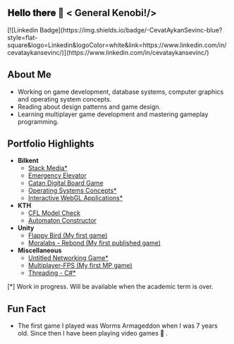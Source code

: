 <h2> 𝐇𝐞𝐥𝐥𝐨 𝐭𝐡𝐞𝐫𝐞 👋 < General Kenobi!/></h2>
 [![Linkedin Badge](https://img.shields.io/badge/-CevatAykanSevinc-blue?style=flat-square&logo=Linkedin&logoColor=white&link=https://www.linkedin.com/in/cevataykansevinc/)](https://www.linkedin.com/in/cevataykansevinc/) 
 
## About Me
* Working on game development, database systems, computer graphics and operating system concepts.
* Reading about design patterns and game design.
* Learning multiplayer game development and mastering gameplay programming.

## Portfolio Highlights
* **Bilkent**
    * [Stack Media*]()
    * [Emergency Elevator](https://github.com/cevataykans/emergency-elevator)
    * [Catan Digital Board Game](https://github.com/cevataykans/catan-digital-board-game) 
    * [Operating Systems Concepts*](https://github.com/cevataykans/operating-system-concepts)
    * [Interactive WebGL Applications*](https://github.com/cevataykans/computer-graphics)
* **KTH**
    * [CFL Model Check](https://github.com/cevataykans/cfl-model-checking-flow-graph)
    * [Automaton Constructor](https://github.com/cevataykans/automaton-constructor)
* **Unity**
    * [Flappy Bird (My first game)](https://github.com/cevataykans/unity-flappy-bird-replica)
    * [Moralabs - Rebond (My first published game)](https://play.google.com/store/apps/details?id=com.moralabs.journey&hl=en_US)
* **Miscellaneous**
    * [Untitled Networking Game*]()
    * [Multiplayer-FPS (My first MP game)](https://github.com/cevataykans/custom-multiplayer)
    * [Threading - C#*](https://github.com/cevataykans/threading-examples)

[*] Work in progress. Will be available when the academic term is over.

## Fun Fact
* The first game I played was Worms Armageddon when I was 7 years old. Since then I have been playing video games 🌱 .

<!--
**cevataykans/cevataykans** is a ✨ _special_ ✨ repository because its `README.md` (this file) appears on your GitHub profile.

Here are some ideas to get you started:

- 🔭 I’m currently working on ...
- 🌱 I’m currently learning ...
- 👯 I’m looking to collaborate on ...
- 🤔 I’m looking for help with ...
- 💬 Ask me about ...
- 📫 How to reach me: ...
- 😄 Pronouns: ...
- ⚡ Fun fact: ...
-->




